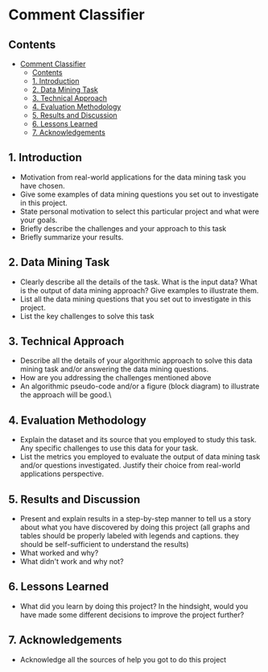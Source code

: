 # Comment Classifier

## Contents

- [Comment Classifier](#comment-classifier)
  - [Contents](#contents)
  - [1. Introduction](#1-introduction)
  - [2. Data Mining Task](#2-data-mining-task)
  - [3. Technical Approach](#3-technical-approach)
  - [4. Evaluation Methodology](#4-evaluation-methodology)
  - [5. Results and Discussion](#5-results-and-discussion)
  - [6. Lessons Learned](#6-lessons-learned)
  - [7. Acknowledgements](#7-acknowledgements)

## 1. Introduction

- Motivation from real-world applications for the data mining task you have chosen.
- Give some examples of data mining questions you set out to investigate in this project.
- State personal motivation to select this particular project and what were your goals.
- Briefly describe the challenges and your approach to this task
- Briefly summarize your results.

## 2. Data Mining Task

- Clearly describe all the details of the task. What is the input data? What is the output of data mining approach? Give examples to illustrate them.
- List all the data mining questions that you set out to investigate in this project.
- List the key challenges to solve this task

## 3. Technical Approach

- Describe all the details of your algorithmic approach to solve this data mining task and/or answering the data mining questions.
- How are you addressing the challenges mentioned above
- An algorithmic pseudo-code and/or a figure (block diagram) to illustrate the approach will be good.\

## 4. Evaluation Methodology

- Explain the dataset and its source that you employed to study this task. Any specific challenges to use this data for your task.
- List the metrics you employed to evaluate the output of data mining task and/or questions investigated. Justify their choice from real-world applications perspective.

## 5. Results and Discussion

- Present and explain results in a step-by-step manner to tell us a story about what you have discovered by doing this project (all graphs and tables should be properly labeled with legends and captions. they should be self-sufficient to understand the results)
- What worked and why?
- What didn't work and why not?

## 6. Lessons Learned

- What did you learn by doing this project? In the hindsight, would you have made some different decisions to improve the project further?

## 7. Acknowledgements

- Acknowledge all the sources of help you got to do this project
